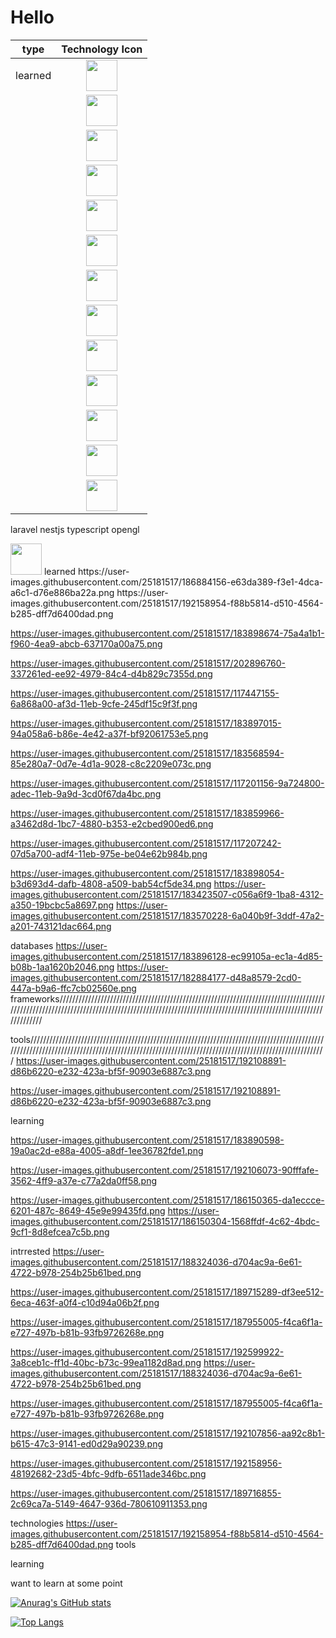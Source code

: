 # Hello

 type           |                                                        Technology Icon                                                        | 
:-------------: | :---------------------------------------------------------------------------------------------------------------------------: | 
    learned     | <img height="50" src="https://user-images.githubusercontent.com/25181517/186884156-e63da389-f3e1-4dca-a6c1-d76e886ba22a.png"> | 
                | <img height="50" src="https://user-images.githubusercontent.com/25181517/192158954-f88b5814-d510-4564-b285-dff7d6400dad.png"> | 
                | <img height="50" src="https://user-images.githubusercontent.com/25181517/183898674-75a4a1b1-f960-4ea9-abcb-637170a00a75.png"> | 
                | <img height="50" src="https://user-images.githubusercontent.com/25181517/202896760-337261ed-ee92-4979-84c4-d4b829c7355d.png"> | 
                | <img height="50" src="https://user-images.githubusercontent.com/25181517/117447155-6a868a00-af3d-11eb-9cfe-245df15c9f3f.png"> | 
                | <img height="50" src="https://user-images.githubusercontent.com/25181517/183897015-94a058a6-b86e-4e42-a37f-bf92061753e5.png"> | 
                | <img height="50" src="https://user-images.githubusercontent.com/25181517/183568594-85e280a7-0d7e-4d1a-9028-c8c2209e073c.png"> | 
                | <img height="50" src="https://user-images.githubusercontent.com/25181517/117201156-9a724800-adec-11eb-9a9d-3cd0f67da4bc.png"> | 
                | <img height="50" src="https://user-images.githubusercontent.com/25181517/183859966-a3462d8d-1bc7-4880-b353-e2cbed900ed6.png"> | 
                | <img height="50" src="https://user-images.githubusercontent.com/25181517/117207242-07d5a700-adf4-11eb-975e-be04e62b984b.png"> | 
                | <img height="50" src="https://user-images.githubusercontent.com/25181517/183898054-b3d693d4-dafb-4808-a509-bab54cf5de34.png"> | 
                | <img height="50" src="https://user-images.githubusercontent.com/25181517/183423507-c056a6f9-1ba8-4312-a350-19bcbc5a8697.png"> | 
                | <img height="50" src="https://user-images.githubusercontent.com/25181517/183570228-6a040b9f-3ddf-47a2-a201-743121dac664.png"> | 

laravel
nestjs
typescript
opengl

<img height="50" src="https://user-images.githubusercontent.com/25181517/186884156-e63da389-f3e1-4dca-a6c1-d76e886ba22a.png">
learned
https://user-images.githubusercontent.com/25181517/186884156-e63da389-f3e1-4dca-a6c1-d76e886ba22a.png
https://user-images.githubusercontent.com/25181517/192158954-f88b5814-d510-4564-b285-dff7d6400dad.png

https://user-images.githubusercontent.com/25181517/183898674-75a4a1b1-f960-4ea9-abcb-637170a00a75.png

https://user-images.githubusercontent.com/25181517/202896760-337261ed-ee92-4979-84c4-d4b829c7355d.png

https://user-images.githubusercontent.com/25181517/117447155-6a868a00-af3d-11eb-9cfe-245df15c9f3f.png


https://user-images.githubusercontent.com/25181517/183897015-94a058a6-b86e-4e42-a37f-bf92061753e5.png

https://user-images.githubusercontent.com/25181517/183568594-85e280a7-0d7e-4d1a-9028-c8c2209e073c.png

https://user-images.githubusercontent.com/25181517/117201156-9a724800-adec-11eb-9a9d-3cd0f67da4bc.png

https://user-images.githubusercontent.com/25181517/183859966-a3462d8d-1bc7-4880-b353-e2cbed900ed6.png

https://user-images.githubusercontent.com/25181517/117207242-07d5a700-adf4-11eb-975e-be04e62b984b.png

https://user-images.githubusercontent.com/25181517/183898054-b3d693d4-dafb-4808-a509-bab54cf5de34.png
https://user-images.githubusercontent.com/25181517/183423507-c056a6f9-1ba8-4312-a350-19bcbc5a8697.png
https://user-images.githubusercontent.com/25181517/183570228-6a040b9f-3ddf-47a2-a201-743121dac664.png

databases
https://user-images.githubusercontent.com/25181517/183896128-ec99105a-ec1a-4d85-b08b-1aa1620b2046.png
https://user-images.githubusercontent.com/25181517/182884177-d48a8579-2cd0-447a-b9a6-ffc7cb02560e.png
frameworks/////////////////////////////////////////////////////////////////////////////////////////////////////////////////////////////////////////////////////////////////////////////////////////////////









tools/////////////////////////////////////////////////////////////////////////////////////////////////////////////////////////////////////////////////////////////////////////////////////////////////
https://user-images.githubusercontent.com/25181517/192108891-d86b6220-e232-423a-bf5f-90903e6887c3.png

https://user-images.githubusercontent.com/25181517/192108891-d86b6220-e232-423a-bf5f-90903e6887c3.png







learning

https://user-images.githubusercontent.com/25181517/183890598-19a0ac2d-e88a-4005-a8df-1ee36782fde1.png

https://user-images.githubusercontent.com/25181517/192106073-90fffafe-3562-4ff9-a37e-c77a2da0ff58.png


https://user-images.githubusercontent.com/25181517/186150365-da1eccce-6201-487c-8649-45e9e99435fd.png
https://user-images.githubusercontent.com/25181517/186150304-1568ffdf-4c62-4bdc-9cf1-8d8efcea7c5b.png





intrrested
https://user-images.githubusercontent.com/25181517/188324036-d704ac9a-6e61-4722-b978-254b25b61bed.png

https://user-images.githubusercontent.com/25181517/189715289-df3ee512-6eca-463f-a0f4-c10d94a06b2f.png

https://user-images.githubusercontent.com/25181517/187955005-f4ca6f1a-e727-497b-b81b-93fb9726268e.png


https://user-images.githubusercontent.com/25181517/192599922-3a8ceb1c-ff1d-40bc-b73c-99ea1182d8ad.png
https://user-images.githubusercontent.com/25181517/188324036-d704ac9a-6e61-4722-b978-254b25b61bed.png


https://user-images.githubusercontent.com/25181517/187955005-f4ca6f1a-e727-497b-b81b-93fb9726268e.png

https://user-images.githubusercontent.com/25181517/192107856-aa92c8b1-b615-47c3-9141-ed0d29a90239.png

https://user-images.githubusercontent.com/25181517/192158956-48192682-23d5-4bfc-9dfb-6511ade346bc.png









https://user-images.githubusercontent.com/25181517/189716855-2c69ca7a-5149-4647-936d-780610911353.png











technologies
https://user-images.githubusercontent.com/25181517/192158954-f88b5814-d510-4564-b285-dff7d6400dad.png
tools

learning

want to learn at some point


<!-- ![Anurag's GitHub stats](https://github-readme-stats.vercel.app/api?username=/ilyes-guy&show_icons=true&theme=radical) -->
[![Anurag's GitHub stats](https://github-readme-stats.vercel.app/api?username=ilyes-guy&show_icons=true&theme=radical&count_private=true)](https://github.com/anuraghazra/github-readme-stats)


[![Top Langs](https://github-readme-stats.vercel.app/api/top-langs/?username=ilyes-guy&count_private=true)](https://github.com/anuraghazra/github-readme-stats)
